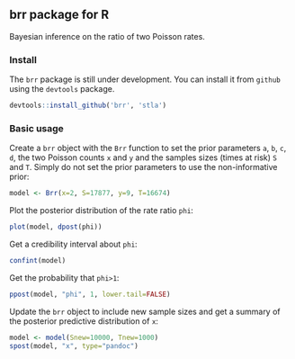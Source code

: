 ## brr package for R
Bayesian inference on the ratio of two Poisson rates.


### Install ###

The `brr` package is still under development. You can install it from `github` using the `devtools` package. 

```r
devtools::install_github('brr', 'stla')
```

### Basic usage ###

Create a `brr` object with the `Brr` function to set the prior parameters `a`, `b`, `c`, `d`, the two Poisson counts `x` and `y` and the samples sizes (times at risk) `S` and `T`. Simply do not set the prior parameters to use the non-informative prior:

```r
model <- Brr(x=2, S=17877, y=9, T=16674)
``` 

Plot the posterior distribution of the rate ratio `phi`:

```r
plot(model, dpost(phi))
```

Get a credibility interval about `phi`:

```r
confint(model)
```

Get the probability that `phi>1`:

```r
ppost(model, "phi", 1, lower.tail=FALSE)
```

Update the `brr` object to include new sample sizes and get a summary of the posterior predictive distribution of `x`:

```r
model <- model(Snew=10000, Tnew=1000)
spost(model, "x", type="pandoc")
```
